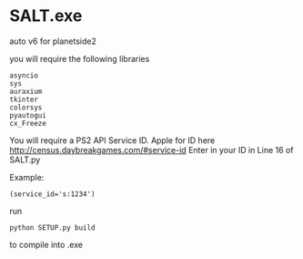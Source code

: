 # SALT.exe
auto v6 for planetside2


you will require the following libraries

```
asyncio
sys
auraxium
tkinter
colorsys
pyautogui
cx_Freeze
```

You will require a PS2 API Service ID.
Apple for ID here http://census.daybreakgames.com/#service-id
Enter in your ID in Line 16 of SALT.py

Example:
```
(service_id='s:1234')
```

run 
```
python SETUP.py build
```

to compile into .exe
